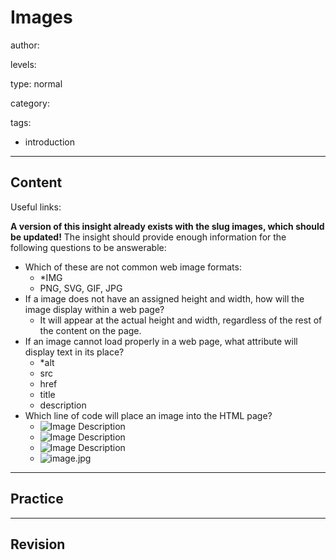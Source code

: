 # Images
author:

levels:

type: normal

category:

tags:
  - introduction

---
## Content

Useful links:

**A version of this insight already exists with the slug images, which should be updated!**
The insight should provide enough information for the following questions to be answerable:

  - Which of these are not common web image formats: 
    - *IMG
    - PNG, SVG, GIF, JPG
  - If a image does not have an assigned height and width, how will the image display within a web page?
    - It will appear at the actual height and width, regardless of the rest of the content on the page. 
  - If an image cannot load properly in a web page, what attribute will display text in its place?
    - *alt
    - src
    - href
    - title
    - description
  - Which line of code will place an image into the HTML page?
    - <img src="image.jpg" alt="Image Description">
    - <image src="image.jpg" alt="Image Description">
    - <img href="image.jpg" alt="Image Description">
    - <img alt="image.jpg" src="Image Description">

---
## Practice

---
## Revision

